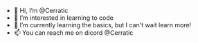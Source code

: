 - 👋 Hi, I’m @Cerratic
- 👀 I’m interested in learning to code
- 🌱 I’m currently learning the basics, but I can't wait learn more!
- 📫 You can reach me on dicord @Cerratic

<!---
Cerratic/Cerratic is a ✨ special ✨ repository because its `README.md` (this file) appears on your GitHub profile.
You can click the Preview link to take a look at your changes.
--->
